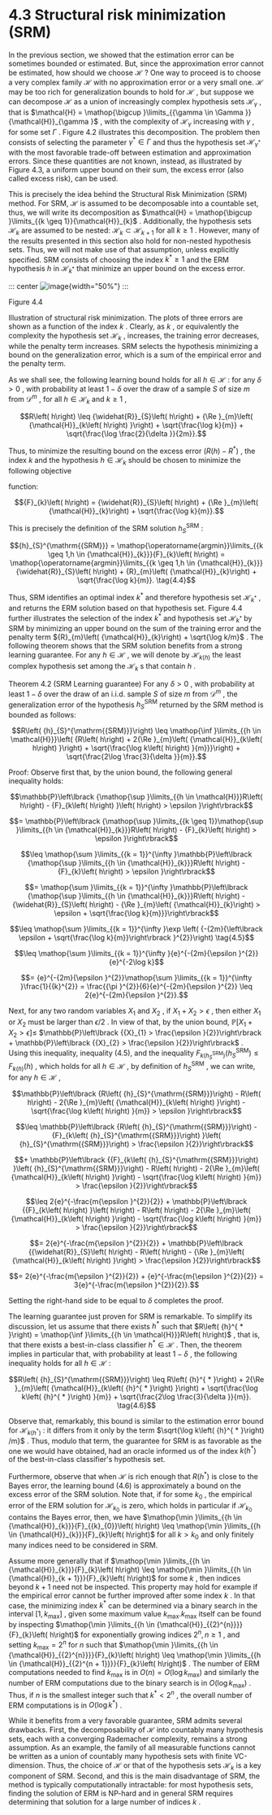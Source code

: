 # 4.3 Structural risk minimization (SRM) 

In the previous section, we showed that the estimation error can be
sometimes bounded or estimated. But, since the approximation error
cannot be estimated, how should we choose $\mathcal{H}$ ? One way to
proceed is to choose a very complex family $\mathcal{H}$ with no
approximation error or a very small one. $\mathcal{H}$ may be too rich
for generalization bounds to hold for $\mathcal{H}$ , but suppose we can
decompose $\mathcal{H}$ as a union of increasingly complex hypothesis
sets ${\mathcal{H}}_{\gamma }$ , that is
$\mathcal{H} = \mathop{\bigcup }\limits_{{\gamma \in \Gamma }}{\mathcal{H}}_{\gamma }$
, with the complexity of ${\mathcal{H}}_{\gamma }$ increasing with
$\gamma$ , for some set $\Gamma$ . Figure 4.2 illustrates this
decomposition. The problem then consists of selecting the parameter
${\gamma }^{ * } \in \Gamma$ and thus the hypothesis set
${\mathcal{H}}_{{\gamma }^{ * }}$ with the most favorable trade-off
between estimation and approximation errors. Since these quantities are
not known, instead, as illustrated by Figure 4.3, a uniform upper bound
on their sum, the excess error (also called excess risk), can be used.

This is precisely the idea behind the Structural Risk Minimization (SRM)
method. For SRM, $\mathcal{H}$ is assumed to be decomposable into a
countable set, thus, we will write its decomposition as
$\mathcal{H} = \mathop{\bigcup }\limits_{{k \geq 1}}{\mathcal{H}}_{k}$ .
Additionally, the hypothesis sets ${\mathcal{H}}_{k}$ are assumed to be
nested: ${\mathcal{H}}_{k} \subset {\mathcal{H}}_{k + 1}$ for all
$k \geq 1$ . However, many of the results presented in this section also
hold for non-nested hypothesis sets. Thus, we will not make use of that
assumption, unless explicitly specified. SRM consists of choosing the
index ${k}^{ * } \geq 1$ and the ERM hypothesis $h$ in
${\mathcal{H}}_{{k}^{ * }}$ that minimize an upper bound on the excess
error.

::: center
![image](images/019145d2-cc04-715a-aec7-5f9a00e87681_37_857655.jpg){width="50%"}
:::

Figure 4.4

Illustration of structural risk minimization. The plots of three errors
are shown as a function of the index $k$ . Clearly, as $k$ , or
equivalently the complexity the hypothesis set ${\mathcal{H}}_{k}$ ,
increases, the training error decreases, while the penalty term
increases. SRM selects the hypothesis minimizing a bound on the
generalization error, which is a sum of the empirical error and the
penalty term.

As we shall see, the following learning bound holds for all
$h \in \mathcal{H}$ : for any $\delta > 0$ , with probability at least
$1 - \delta$ over the draw of a sample $S$ of size $m$ from
${\mathcal{D}}^{m}$ , for all $h \in {\mathcal{H}}_{k}$ and $k \geq 1$ ,

$$R\left( h\right) \leq {\widehat{R}}_{S}\left( h\right) + {\Re }_{m}\left( {\mathcal{H}}_{k\left( h\right) }\right) + \sqrt{\frac{\log k}{m}} + \sqrt{\frac{\log \frac{2}{\delta }}{2m}}.$$

Thus, to minimize the resulting bound on the excess error
$\left( {R\left( h\right) - {R}^{ * }}\right)$ , the index $k$ and the
hypothesis $h \in {\mathcal{H}}_{k}$ should be chosen to minimize the
following objective

function:

$${F}_{k}\left( h\right) = {\widehat{R}}_{S}\left( h\right) + {\Re }_{m}\left( {\mathcal{H}}_{k}\right) + \sqrt{\frac{\log k}{m}}.$$

This is precisely the definition of the SRM solution
${h}_{S}^{\mathrm{{SRM}}}$ :

$${h}_{S}^{\mathrm{{SRM}}} = \mathop{\operatorname{argmin}}\limits_{{k \geq 1,h \in {\mathcal{H}}_{k}}}{F}_{k}\left( h\right) = \mathop{\operatorname{argmin}}\limits_{{k \geq 1,h \in {\mathcal{H}}_{k}}}{\widehat{R}}_{S}\left( h\right) + {R}_{m}\left( {\mathcal{H}}_{k}\right) + \sqrt{\frac{\log k}{m}}. \tag{4.4}$$

Thus, SRM identifies an optimal index ${k}^{ * }$ and therefore
hypothesis set ${\mathcal{H}}_{{k}^{ * }}$ , and returns the ERM
solution based on that hypothesis set. Figure 4.4 further illustrates
the selection of the index ${k}^{ * }$ and hypothesis set
${\mathcal{H}}_{{k}^{ * }}$ by SRM by minimizing an upper bound on the
sum of the training error and the penalty term
${R}_{m}\left( {\mathcal{H}}_{k}\right) + \sqrt{\log k/m}$ . The
following theorem shows that the SRM solution benefits from a strong
learning guarantee. For any $h \in \mathcal{H}$ , we will denote by
${\mathcal{H}}_{k\left( h\right) }$ the least complex hypothesis set
among the ${\mathcal{H}}_{k}\mathrm{\;s}$ that contain $h$ .

Theorem 4.2 (SRM Learning guarantee) For any $\delta > 0$ , with
probability at least $1 - \delta$ over the draw of an i.i.d. sample $S$
of size $m$ from ${\mathcal{D}}^{m}$ , the generalization error of the
hypothesis ${h}_{S}^{\mathrm{{SRM}}}$ returned by the SRM method is
bounded as follows:

$$R\left( {h}_{S}^{\mathrm{{SRM}}}\right) \leq \mathop{\inf }\limits_{{h \in \mathcal{H}}}\left( {R\left( h\right) + 2{\Re }_{m}\left( {\mathcal{H}}_{k\left( h\right) }\right) + \sqrt{\frac{\log k\left( h\right) }{m}}}\right) + \sqrt{\frac{2\log \frac{3}{\delta }}{m}}.$$

Proof: Observe first that, by the union bound, the following general
inequality holds:

$$\mathbb{P}\left\lbrack {\mathop{\sup }\limits_{{h \in \mathcal{H}}}R\left( h\right) - {F}_{k\left( h\right) }\left( h\right) > \epsilon }\right\rbrack$$

$$= \mathbb{P}\left\lbrack {\mathop{\sup }\limits_{{k \geq 1}}\mathop{\sup }\limits_{{h \in {\mathcal{H}}_{k}}}R\left( h\right) - {F}_{k}\left( h\right) > \epsilon }\right\rbrack$$

$$\leq \mathop{\sum }\limits_{{k = 1}}^{\infty }\mathbb{P}\left\lbrack {\mathop{\sup }\limits_{{h \in {\mathcal{H}}_{k}}}R\left( h\right) - {F}_{k}\left( h\right) > \epsilon }\right\rbrack$$

$$= \mathop{\sum }\limits_{{k = 1}}^{\infty }\mathbb{P}\left\lbrack {\mathop{\sup }\limits_{{h \in {\mathcal{H}}_{k}}}R\left( h\right) - {\widehat{R}}_{S}\left( h\right) - {\Re }_{m}\left( {\mathcal{H}}_{k}\right) > \epsilon + \sqrt{\frac{\log k}{m}}}\right\rbrack$$

$$\leq \mathop{\sum }\limits_{{k = 1}}^{\infty }\exp \left( {-{2m}{\left\lbrack \epsilon + \sqrt{\frac{\log k}{m}}\right\rbrack }^{2}}\right) \tag{4.5}$$

$$\leq \mathop{\sum }\limits_{{k = 1}}^{\infty }{e}^{-{2m}{\epsilon }^{2}}{e}^{-2\log k}$$

$$= {e}^{-{2m}{\epsilon }^{2}}\mathop{\sum }\limits_{{k = 1}}^{\infty }\frac{1}{{k}^{2}} = \frac{{\pi }^{2}}{6}{e}^{-{2m}{\epsilon }^{2}} \leq 2{e}^{-{2m}{\epsilon }^{2}}.$$

Next, for any two random variables ${X}_{1}$ and ${X}_{2}$ , if
${X}_{1} + {X}_{2} > \epsilon$ , then either ${X}_{1}$ or ${X}_{2}$ must
be larger than $\epsilon /2$ . In view of that, by the union bound,
$\mathbb{P}\left\lbrack {{X}_{1} + {X}_{2} > \epsilon }\right\rbrack \leq$
$\mathbb{P}\left\lbrack {{X}_{1} > \frac{\epsilon }{2}}\right\rbrack + \mathbb{P}\left\lbrack {{X}_{2} > \frac{\epsilon }{2}}\right\rbrack$
. Using this inequality, inequality (4.5), and the inequality
${F}_{k\left( {h}_{S}^{\mathrm{{SRM}}}\right) }\left( {h}_{S}^{\mathrm{{SRM}}}\right) \leq {F}_{k\left( h\right) }\left( h\right)$
, which holds for all $h \in \mathcal{H}$ , by definition of
${h}_{S}^{\mathrm{{SRM}}}$ , we can write, for any $h \in \mathcal{H}$ ,

$$\mathbb{P}\left\lbrack {R\left( {h}_{S}^{\mathrm{{SRM}}}\right) - R\left( h\right) - 2{\Re }_{m}\left( {\mathcal{H}}_{k\left( h\right) }\right) - \sqrt{\frac{\log k\left( h\right) }{m}} > \epsilon }\right\rbrack$$

$$\leq \mathbb{P}\left\lbrack {R\left( {h}_{S}^{\mathrm{{SRM}}}\right) - {F}_{k\left( {h}_{S}^{\mathrm{{SRM}}}\right) }\left( {h}_{S}^{\mathrm{{SRM}}}\right) > \frac{\epsilon }{2}}\right\rbrack$$

$$+ \mathbb{P}\left\lbrack {{F}_{k\left( {h}_{S}^{\mathrm{{SRM}}}\right) }\left( {h}_{S}^{\mathrm{{SRM}}}\right) - R\left( h\right) - 2{\Re }_{m}\left( {\mathcal{H}}_{k\left( h\right) }\right) - \sqrt{\frac{\log k\left( h\right) }{m}} > \frac{\epsilon }{2}}\right\rbrack$$

$$\leq 2{e}^{-\frac{m{\epsilon }^{2}}{2}} + \mathbb{P}\left\lbrack {{F}_{k\left( h\right) }\left( h\right) - R\left( h\right) - 2{\Re }_{m}\left( {\mathcal{H}}_{k\left( h\right) }\right) - \sqrt{\frac{\log k\left( h\right) }{m}} > \frac{\epsilon }{2}}\right\rbrack$$

$$= 2{e}^{-\frac{m{\epsilon }^{2}}{2}} + \mathbb{P}\left\lbrack {{\widehat{R}}_{S}\left( h\right) - R\left( h\right) - {\Re }_{m}\left( {\mathcal{H}}_{k\left( h\right) }\right) > \frac{\epsilon }{2}}\right\rbrack$$

$$= 2{e}^{-\frac{m{\epsilon }^{2}}{2}} + {e}^{-\frac{m{\epsilon }^{2}}{2}} = 3{e}^{-\frac{m{\epsilon }^{2}}{2}}.$$

Setting the right-hand side to be equal to $\delta$ completes the proof.

The learning guarantee just proven for SRM is remarkable. To simplify
its discussion, let us assume that there exists ${h}^{ * }$ such that
$R\left( {h}^{ * }\right) = \mathop{\inf }\limits_{{h \in \mathcal{H}}}R\left( h\right)$
, that is, that there exists a best-in-class classifier
${h}^{ * } \in \mathcal{H}$ . Then, the theorem implies in particular
that, with probability at least $1 - \delta$ , the following inequality
holds for all $h \in \mathcal{H}$ :

$$R\left( {h}_{S}^{\mathrm{{SRM}}}\right) \leq R\left( {h}^{ * }\right) + 2{\Re }_{m}\left( {\mathcal{H}}_{k\left( {h}^{ * }\right) }\right) + \sqrt{\frac{\log k\left( {h}^{ * }\right) }{m}} + \sqrt{\frac{2\log \frac{3}{\delta }}{m}}. \tag{4.6}$$

Observe that, remarkably, this bound is similar to the estimation error
bound for ${\mathcal{H}}_{k\left( {h}^{ * }\right) }$ : it differs from
it only by the term $\sqrt{\log k\left( {h}^{ * }\right) /m}$ . Thus,
modulo that term, the guarantee for SRM is as favorable as the one we
would have obtained, had an oracle informed us of the index
$k\left( {h}^{ * }\right)$ of the best-in-class classifier's hypothesis
set.

Furthermore, observe that when $\mathcal{H}$ is rich enough that
$R\left( {h}^{ * }\right)$ is close to the Bayes error, the learning
bound (4.6) is approximately a bound on the excess error of the SRM
solution. Note that, if for some ${k}_{0}$ , the empirical error of the
ERM solution for ${\mathcal{H}}_{{k}_{0}}$ is zero, which holds in
particular if ${\mathcal{H}}_{{k}_{0}}$ contains the Bayes error, then,
we have
$\mathop{\min }\limits_{{h \in {\mathcal{H}}_{k}}}{F}_{{k}_{0}}\left( h\right) \leq \mathop{\min }\limits_{{h \in {\mathcal{H}}_{k}}}{F}_{k}\left( h\right)$
for all $k > {k}_{0}$ and only finitely many indices need to be
considered in SRM.

Assume more generally that if
$\mathop{\min }\limits_{{h \in {\mathcal{H}}_{k}}}{F}_{k}\left( h\right) \leq \mathop{\min }\limits_{{h \in {\mathcal{H}}_{k + 1}}}{F}_{k}\left( h\right)$
for some $k$ , then indices beyond $k + 1$ need not be inspected. This
property may hold for example if the empirical error cannot be further
improved after some index $k$ . In that case, the minimizing index
${k}^{ * }$ can be determined via a binary search in the interval
$\left\lbrack {1,{k}_{\max }}\right\rbrack$ , given some maximum value
${k}_{\max }.{k}_{\max }$ itself can be found by inspecting
$\mathop{\min }\limits_{{h \in {\mathcal{H}}_{{2}^{n}}}}{F}_{k}\left( h\right)$
for exponentially growing indices ${2}^{n},n \geq 1$ , and setting
${k}_{\max } = {2}^{n}$ for $n$ such that
$\mathop{\min }\limits_{{h \in {\mathcal{H}}_{{2}^{n}}}}{F}_{k}\left( h\right) \leq \mathop{\min }\limits_{{h \in {\mathcal{H}}_{{2}^{n + 1}}}}{F}_{k}\left( h\right)$
. The number of ERM computations needed to find ${k}_{\max }$ is in
$O\left( n\right) = O\left( {\log {k}_{\max }}\right)$ and similarly the
number of ERM computations due to the binary search is in
$O\left( {\log {k}_{\max }}\right)$ . Thus, if $n$ is the smallest
integer such that ${k}^{ * } < {2}^{n}$ , the overall number of ERM
computations is in $O\left( {\log {k}^{ * }}\right)$ .

While it benefits from a very favorable guarantee, SRM admits several
drawbacks. First, the decomposability of $\mathcal{H}$ into countably
many hypothesis sets, each with a converging Rademacher complexity,
remains a strong assumption. As an example, the family of all measurable
functions cannot be written as a union of countably many hypothesis sets
with finite VC-dimension. Thus, the choice of $\mathcal{H}$ or that of
the hypothesis sets ${\mathcal{H}}_{k}$ is a key component of SRM.
Second, and this is the main disadvantage of SRM, the method is
typically computationally intractable: for most hypothesis sets, finding
the solution of ERM is NP-hard and in general SRM requires determining
that solution for a large number of indices $k$ .